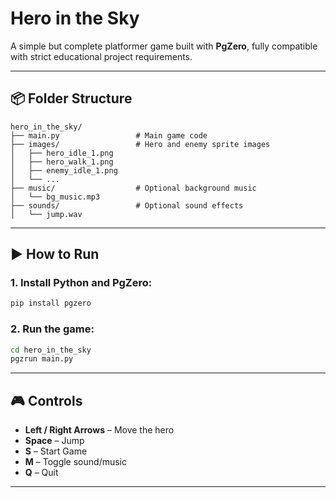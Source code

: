 # Hero in the Sky

A simple but complete platformer game built with **PgZero**, fully compatible with strict educational project requirements.

---

## 📦 Folder Structure

```
hero_in_the_sky/
├── main.py                 # Main game code
├── images/                 # Hero and enemy sprite images
│   ├── hero_idle_1.png
│   ├── hero_walk_1.png
│   ├── enemy_idle_1.png
│   └── ...
├── music/                  # Optional background music
│   └── bg_music.mp3
├── sounds/                 # Optional sound effects
│   └── jump.wav
```

---

## ▶️ How to Run

### 1. Install Python and PgZero:
```bash
pip install pgzero
```

### 2. Run the game:
```bash
cd hero_in_the_sky
pgzrun main.py
```

---

## 🎮 Controls

- **Left / Right Arrows** – Move the hero
- **Space** – Jump
- **S** – Start Game
- **M** – Toggle sound/music
- **Q** – Quit

---



